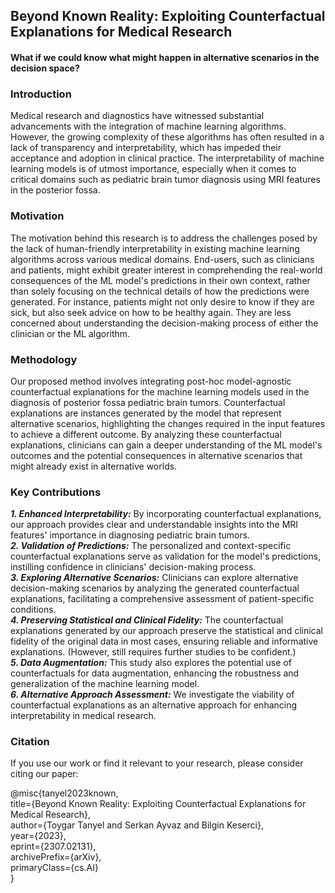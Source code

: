 ## Beyond Known Reality: Exploiting Counterfactual Explanations for Medical Research
#### What if we could know what might happen in alternative scenarios in the decision space?


### Introduction

Medical research and diagnostics have witnessed substantial advancements with the integration of machine learning algorithms. However, the growing complexity of these algorithms has often resulted in a lack of transparency and interpretability, which has impeded their acceptance and adoption in clinical practice. The interpretability of machine learning models is of utmost importance, especially when it comes to critical domains such as pediatric brain tumor diagnosis using MRI features in the posterior fossa.

### Motivation

The motivation behind this research is to address the challenges posed by the lack of human-friendly interpretability in existing machine learning algorithms across various medical domains. End-users, such as clinicians and patients, might exhibit greater interest in comprehending the real-world consequences of the ML model's predictions in their own context, rather than solely focusing on the technical details of how the predictions were generated. For instance, patients might not only desire to know if they are sick, but also seek advice on how to be healthy again. They are less concerned about understanding the decision-making process of either the clinician or the ML algorithm.


### Methodology

Our proposed method involves integrating post-hoc model-agnostic counterfactual explanations for the machine learning models used in the diagnosis of posterior fossa pediatric brain tumors. Counterfactual explanations are instances generated by the model that represent alternative scenarios, highlighting the changes required in the input features to achieve a different outcome. By analyzing these counterfactual explanations, clinicians can gain a deeper understanding of the ML model's outcomes and the potential consequences in alternative scenarios that might already exist in alternative worlds.

### Key Contributions

***1. Enhanced Interpretability:*** By incorporating counterfactual explanations, our approach provides clear and understandable insights into the MRI features' importance in diagnosing pediatric brain tumors.<br/>
***2. Validation of Predictions:*** The personalized and context-specific counterfactual explanations serve as validation for the model's predictions, instilling confidence in clinicians' decision-making process.<br/>
***3. Exploring Alternative Scenarios:*** Clinicians can explore alternative decision-making scenarios by analyzing the generated counterfactual explanations, facilitating a comprehensive assessment of patient-specific conditions.<br/>
***4. Preserving Statistical and Clinical Fidelity:*** The counterfactual explanations generated by our approach preserve the statistical and clinical fidelity of the original data in most cases, ensuring reliable and informative explanations. (However, still requires further studies to be confident.)<br/>
***5. Data Augmentation:*** This study also explores the potential use of counterfactuals for data augmentation, enhancing the robustness and generalization of the machine learning model.<br/>
***6. Alternative Approach Assessment:*** We investigate the viability of counterfactual explanations as an alternative approach for enhancing interpretability in medical research.

### Citation

If you use our work or find it relevant to your research, please consider citing our paper:

@misc{tanyel2023known,<br/>
      title={Beyond Known Reality: Exploiting Counterfactual Explanations for Medical Research}, <br/>
      author={Toygar Tanyel and Serkan Ayvaz and Bilgin Keserci},<br/>
      year={2023},<br/>
      eprint={2307.02131},<br/>
      archivePrefix={arXiv},<br/>
      primaryClass={cs.AI}<br/>
}
